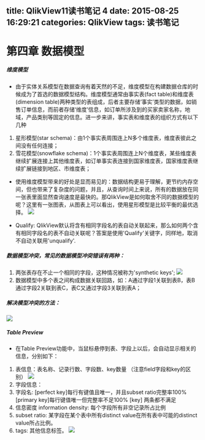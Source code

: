 title: QlikView11读书笔记 4
date: 2015-08-25 16:29:21
categories: QlikView
tags: 读书笔记
---
# 第四章 数据模型
##### 维度模型 
- 由于实体关系模型在数据查询有着天然的不足，维度模型在构建数据仓库的时候成为了首选的数据模型结构。维度模型通常由事实表(fact table)和维度表(dimension table)两种类型的表组成，后者主要存储‘事实’类型的数据，如销售订单信息，而前者存储‘维度’信息，如订单所涉及到的买家卖家名称，地域，产品类别等固定的信息。进一步来讲，事实表和维度表的组织方式有以下几种
 1. 星形模型(star schema)：由1个事实表周围连上N多个维度表，维度表彼此之间没有任何连接；
 2. 雪花模型(snowflake schema)：1个事实表周围连上N个维度表，某些维度表继续扩展连接上其他维度表，如订单事实表连接到国家维度表，国家维度表继续扩展链接到地区、市维度表；
- 使用维度模型带来的好处是显而易见的：数据结构更易于理解，更节约内存空间，但也带来了复杂度的问题，并且，从查询时间上来说，所有的数据放在同一张表里面显然查询速度是最快的。那QlikView是如何取舍不同的数据模型的呢？这里有一张图表，从图表上可以看出，使用星形模型是比较平衡的最优选择。
![](http://7xoxf6.com1.z0.glb.clouddn.com/qlikview11notes41.png)
 
- Qualify: QlikView默认将含有相同字段名的表自动关联起来，那么如何两个含有相同字段名的表不自动关联呢？答案是使用'Qualify'关键字，同样地，取消不自动关联用'unqualify'.
 
##### 数据模型冲突，常见的数据模型冲突错误有两种：
1. 两张表存在不止一个相同的字段，这种情况被称为'synthetic keys';
![](http://7xoxf6.com1.z0.glb.clouddn.com/qlikview11notes42.png)
2. 数据模型中多个表之间构成数据关联回路，如：A通过字段1关联到表B，表B通过字段2关联到表C，表C又通过字段3关联到表A；
 
##### 解决模型冲突的方法：
![](http://7xoxf6.com1.z0.glb.clouddn.com/qlikview11notes43.png)
 
##### Table Preview
- 在Table Preview功能中，当鼠标悬停到表、字段上以后，会自动显示相关的信息，分别如下：
 1. 表信息：表名称、记录行数、字段数、key数量 （注意field字段和key的区别）
![](http://7xoxf6.com1.z0.glb.clouddn.com/qlikview11notes44.png)
 2. 字段信息：
 3. 字段名: [perfect key]每行有键值且唯一，并且subset ratio完整率100%
            [primary key]每行键值唯一但完整率不足100%
            [key] 两条都不满足
 4. 信息密度 information density: 每个字段所有非空记录所占比例
 5. subset ratio: 某字段在某个表中所有distinct value在所有表中可能的distinct value所占比例。
 6. tags: 其他信息标签。
![](http://7xoxf6.com1.z0.glb.clouddn.com/qlikview11notes45.png)